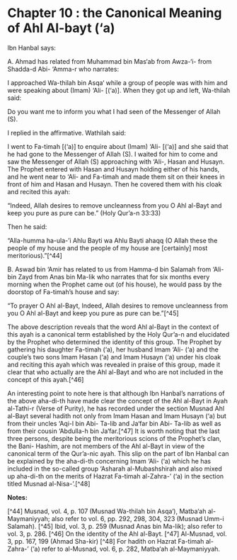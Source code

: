 Chapter 10 : the Canonical Meaning of Ahl Al-bayt (‘a)
======================================================

Ibn Hanbal says:

A. Ahmad has related from Muhammad bin Mas‘ab from Awza-‘i- from
Shadda-d Abi- ‘Amma-r who narrates:

I approached Wa-thilah bin Asqa‘ while a group of people was with him
and were speaking about (Imam) ‘Ali- [(‘a)]. When they got up and left,
Wa-thilah said:

Do you want me to inform you what I had seen of the Messenger of Allah
(S).

I replied in the affirmative. Wathilah said:

I went to Fa-timah [(‘a)] to enquire about (Imam) ‘Ali- [(‘a)] and she
said that he had gone to the Messenger of Allah (S). I waited for him to
come and saw the Messenger of Allah (S) approaching with ‘Ali-, Hasan
and Husayn. The Prophet entered with Hasan and Husayn holding either of
his hands, and he went near to ‘Ali- and Fa-timah and made them sit on
their knees in front of him and Hasan and Husayn. Then he covered them
with his cloak and recited this ayah:

“Indeed, Allah desires to remove uncleanness from you O Ahl al-Bayt and
keep you pure as pure can be.” (Holy Qur’a-n 33:33)

Then he said:

“Alla-humma ha-ula-’i Ahlu Bayti wa Ahlu Bayti ahaqq (O Allah these the
people of my house and the people of my house are [certainly] most
meritorious).”[^44]

B. Aswad bin ‘Amir has related to us from Hamma-d bin Salamah from
‘Ali- bin Zayd from Anas bin Ma-lik who narrates that for six months
every morning when the Prophet came out (of his house), he would pass by
the doorstop of Fa-timah’s house and say:

“To prayer O Ahl al-Bayt, Indeed, Allah desires to remove uncleanness
from you O Ahl al-Bayt and keep you pure as pure can be.”[^45]

The above description reveals that the word Ahl al-Bayt in the context
of this ayah is a canonical term established by the Holy Qur’a-n and
elucidated by the Prophet who determined the identity of this group. The
Prophet by gathering his daughter Fa-timah (‘a), her husband Imam ‘Ali-
(‘a) and the couple’s two sons Imam Hasan (‘a) and Imam Husayn (‘a)
under his cloak and reciting this ayah which was revealed in praise of
this group, made it clear that who actually are the Ahl al-Bayt and who
are not included in the concept of this ayah.[^46]

An interesting point to note here is that although Ibn Hanbal’s
narrations of the above aha-di-th have made clear the concept of the Ahl
al-Bayt in Ayah al-Tathi-r (Verse of Purity), he has recorded under the
section Musnad Ahl al-Bayt several hadith not only from Imam Hasan and
Imam Husayn (‘a) but from their uncles ‘Aqi-l bin Abi- Ta-lib and Ja‘far
bin Abi- Ta-lib as well as from their cousin ‘Abdulla-h bin Ja‘far.[^47]
It is worth noting that the last three persons, despite being the
meritorious scions of the Prophet’s clan, the Bani- Hashim, are not
members of the Ahl al-Bayt in view of the canonical term of the
Qur’a-nic ayah. This slip on the part of Ibn Hanbal can be explained by
the aha-di-th concerning Imam ‘Ali- (‘a) which he has included in the
so-called group ‘Asharah al-Mubashshirah and also mixed up aha-di-th on
the merits of Hazrat Fa-timah al-Zahra-’ (‘a) in the section titled
Musnad al-Nisa-’.[^48]

**Notes:**

[^44] Musnad, vol. 4, p. 107 (Musnad Wa-thilah bin Asqa‘), Matba‘ah
al-Maymaniyyah; also refer to vol. 6, pp. 292, 298, 304, 323 (Musnad
Umm-i Salamah).
[^45] Ibid, vol. 3, p. 259 (Musnad Anas bin Ma-lik); also refer to vol.
3, p. 286.
[^46] On the identity of the Ahl al-Bayt.
[^47] Al-Musnad, vol. 3, pp. 167, 199 (Ahmad Sha-kir)
[^48] For hadith on Hazrat Fa-timah al-Zahra-’ (‘a) refer to al-Musnad,
vol. 6, p. 282, Matba‘ah al-Maymaniyyah.

